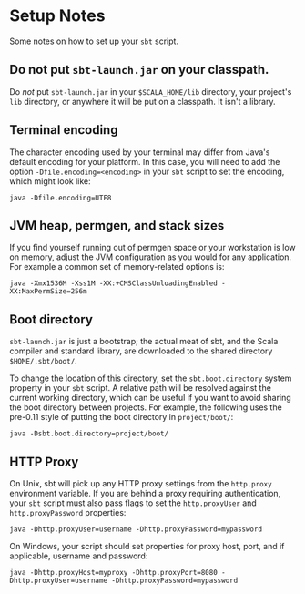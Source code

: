 # Setup Notes

Some notes on how to set up your `sbt` script.

## Do not put `sbt-launch.jar` on your classpath.

Do _not_ put `sbt-launch.jar` in your `$SCALA_HOME/lib` directory, your project's `lib` directory, or anywhere it will be put on a classpath. It isn't a library.

## Terminal encoding

The character encoding used by your terminal may differ from Java's default encoding for your platform.  In this case, you will need to add the option `-Dfile.encoding=<encoding>` in your `sbt` script to set the encoding, which might look like:

```text
java -Dfile.encoding=UTF8
```

## JVM heap, permgen, and stack sizes

If you find yourself running out of permgen space or your workstation is low
on memory, adjust the JVM configuration as you would for any application. For example
a common set of memory-related options is:

```text
java -Xmx1536M -Xss1M -XX:+CMSClassUnloadingEnabled -XX:MaxPermSize=256m
```
## Boot directory

`sbt-launch.jar` is just a bootstrap; the actual meat of sbt, and the Scala
compiler and standard library, are downloaded to the shared directory `$HOME/.sbt/boot/`.

To change the location of this directory, set the `sbt.boot.directory` system property in your `sbt` script.  A relative path will be resolved against the current working directory, which can be useful if you want to avoid sharing the boot directory between projects.  For example, the following uses the pre-0.11 style of putting the boot directory in `project/boot/`:

```text
java -Dsbt.boot.directory=project/boot/
```

## HTTP Proxy

On Unix, sbt will pick up any HTTP proxy settings from the `http.proxy` environment variable. If you are behind a proxy requiring authentication, your `sbt` script must also pass flags to set the `http.proxyUser` and `http.proxyPassword` properties:

```text
java -Dhttp.proxyUser=username -Dhttp.proxyPassword=mypassword
```

On Windows, your script should set properties for proxy host, port, and if applicable, username and password:

```text
java -Dhttp.proxyHost=myproxy -Dhttp.proxyPort=8080 -Dhttp.proxyUser=username -Dhttp.proxyPassword=mypassword
```
